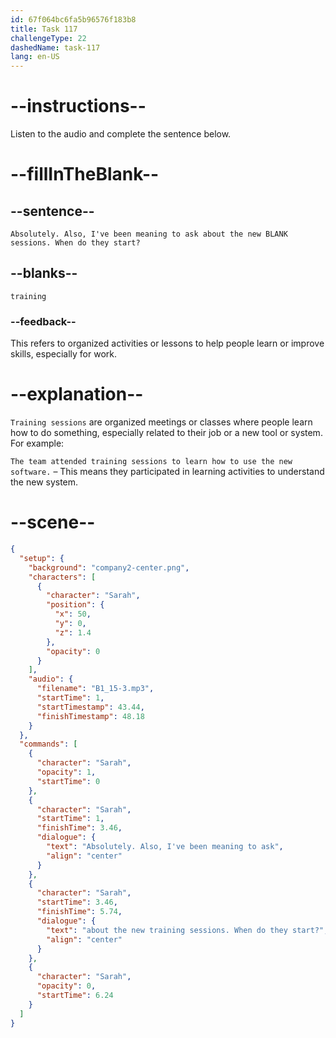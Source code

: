 ```yaml
---
id: 67f064bc6fa5b96576f183b8
title: Task 117
challengeType: 22
dashedName: task-117
lang: en-US
---
```


<!-- (Audio) Sarah: Absolutely. Also, I've been meaning to ask about the new training sessions. When do they start? -->

# --instructions--

Listen to the audio and complete the sentence below.

# --fillInTheBlank--

## --sentence--

`Absolutely. Also, I've been meaning to ask about the new BLANK sessions. When do they start?`

## --blanks--

`training`

### --feedback--

This refers to organized activities or lessons to help people learn or improve skills, especially for work.

# --explanation--

`Training sessions` are organized meetings or classes where people learn how to do something, especially related to their job or a new tool or system. For example:

`The team attended training sessions to learn how to use the new software.` – This means they participated in learning activities to understand the new system.  

# --scene--

```json
{
  "setup": {
    "background": "company2-center.png",
    "characters": [
      {
        "character": "Sarah",
        "position": {
          "x": 50,
          "y": 0,
          "z": 1.4
        },
        "opacity": 0
      }
    ],
    "audio": {
      "filename": "B1_15-3.mp3",
      "startTime": 1,
      "startTimestamp": 43.44,
      "finishTimestamp": 48.18
    }
  },
  "commands": [
    {
      "character": "Sarah",
      "opacity": 1,
      "startTime": 0
    },
    {
      "character": "Sarah",
      "startTime": 1,
      "finishTime": 3.46,
      "dialogue": {
        "text": "Absolutely. Also, I've been meaning to ask",
        "align": "center"
      }
    },
    {
      "character": "Sarah",
      "startTime": 3.46,
      "finishTime": 5.74,
      "dialogue": {
        "text": "about the new training sessions. When do they start?",
        "align": "center"
      }
    },
    {
      "character": "Sarah",
      "opacity": 0,
      "startTime": 6.24
    }
  ]
}
```
